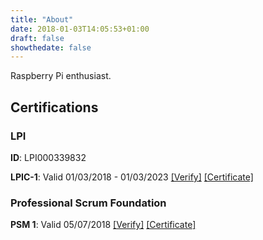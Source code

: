 ```yaml
---
title: "About"
date: 2018-01-03T14:05:53+01:00
draft: false
showthedate: false
---
```


 Raspberry Pi enthusiast.

<!-- markdownlint-disable MD002 MD022 -->
## Certifications
<!-- markdownlint-enable MD002 MD022 -->

### LPI

**ID**: LPI000339832

**LPIC-1**: Valid 01/03/2018 - 01/03/2023 [[Verify]](https://lpi.org/v/LPI000339832/fu6k5s4ztn)
 [[Certificate]](../pdfs/Tom-Whitwell-LPIC-1.pdf)

### Professional Scrum Foundation

 **PSM 1**: Valid 05/07/2018 [[Verify]](https://www.scrum.org/user/367963)
 [[Certificate]](../pdfs/Tom-Whitwell-PSM-I.pdf)
